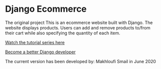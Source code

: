 # Django Ecommerce
The original project
This is an ecommerce website built with Django. The website displays products. Users can add and remove products to/from their cart while also specifying the quantity of each item.

[Watch the tutorial series here](https://youtu.be/z4USlooVXG0)

[Become a better Django developer](https://www.justdjango.com)


The current version has been developed by: Makhloufi Smail in June 2020 